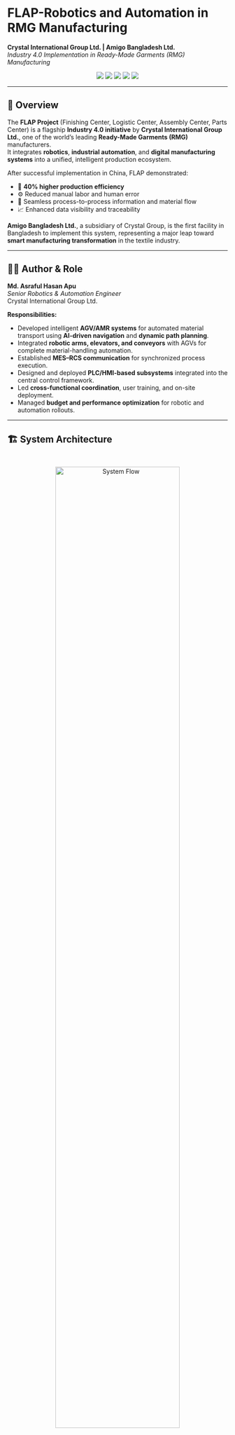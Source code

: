 #  FLAP-Robotics and Automation in RMG Manufacturing

**Crystal International Group Ltd. | Amigo Bangladesh Ltd.**  
*Industry 4.0 Implementation in Ready-Made Garments (RMG) Manufacturing*

<p align="center">
  <img src="https://img.shields.io/badge/Field-Robotics-blue?style=flat-square"/>
  <img src="https://img.shields.io/badge/Industry-4.0-orange?style=flat-square"/>
  <img src="https://img.shields.io/badge/Automation-PLC%2FHMI-green?style=flat-square"/>
  <img src="https://img.shields.io/badge/Integration-MES%20%7C%20RCS%20%7C%20WMS-red?style=flat-square"/>
  <img src="https://img.shields.io/badge/AI%20%2B%20Robotics-Smart%20Factory-lightgrey?style=flat-square"/>
</p>

---

## 🧠 Overview

The **FLAP Project** (Finishing Center, Logistic Center, Assembly Center, Parts Center) is a flagship **Industry 4.0 initiative** by **Crystal International Group Ltd.**, one of the world’s leading **Ready-Made Garments (RMG)** manufacturers.  
It integrates **robotics**, **industrial automation**, and **digital manufacturing systems** into a unified, intelligent production ecosystem.

After successful implementation in China, FLAP demonstrated:

- 🚀 **40% higher production efficiency**
- ⚙️ Reduced manual labor and human error
- 🔄 Seamless process-to-process information and material flow
- 📈 Enhanced data visibility and traceability

**Amigo Bangladesh Ltd.**, a subsidiary of Crystal Group, is the first facility in Bangladesh to implement this system, representing a major leap toward **smart manufacturing transformation** in the textile industry.

---

## 👨‍🔧 Author & Role

**Md. Asraful Hasan Apu**  
*Senior Robotics & Automation Engineer*  
Crystal International Group Ltd.  

**Responsibilities:**

- Developed intelligent **AGV/AMR systems** for automated material transport using **AI-driven navigation** and **dynamic path planning**.  
- Integrated **robotic arms, elevators, and conveyors** with AGVs for complete material-handling automation.  
- Established **MES–RCS communication** for synchronized process execution.  
- Designed and deployed **PLC/HMI-based subsystems** integrated into the central control framework.  
- Led **cross-functional coordination**, user training, and on-site deployment.  
- Managed **budget and performance optimization** for robotic and automation rollouts.

---

## 🏗️ System Architecture

<p align="center">
  <img src="docs/image/hikrobot_platform_architecture.jpg" alt="System Flow" width="75%" style="margin:25px;"/>
</p>

### 🔹 Multilayer Control Architecture

The FLAP architecture follows a **hierarchical control model**, ensuring seamless data and command flow between enterprise-level decision systems and field-level robotic equipment.

```
Enterprise Layer
 ├── CICS (Crystal Integrated Cutting System)
 ├── MES (Manufacturing Execution System)
 ├── WMS (Warehouse Management System)
 └── RCS (Robotic Control System)
 
Field Layer
 ├── AGV / AMR Robots (Navigation, local control)
 ├── Robotic Arms (Pick/place, loading)
 ├── PLC/HMI Systems (Local machine control)
 └── Vision Systems (Inspection / QC)

Physical Infrastructure
 ├── Charging Stations
 ├── Conveyors & Elevators
 └── Workstations (Cutting, Spreading, Relaxation, Inspection)
```

**Reference Figures:**
<p align="center">
  <img src="docs/image/system_process_flow.png" alt="System Flow" width="75%" style="margin:25px;"/>
</p>

---

## ⚙️ Process Flow Breakdown

### 🟦 Overall Process Flow
Overall flow of process how material and informations transferred processwise. 
<p align="center">
  <img src="docs/image/overall_process_flow.PNG" alt="Overall Flow" width="75%" style="margin:25px;"/>  
</p>

### 🟨 Relaxation
Automated relaxation process ensuring consistent fabric handling before cutting.  
<p align="center">
    <img src="docs/image/relaxation_process_flow.PNG" alt="relaxation_process_flow" width="45%">
    <img src="docs/image/relax_operator_working2.jpg" alt="relax_operator_working2" width="40%">
</p>


### 🟩 Cutting & Spreading
Automated fabric spreading and cutting managed by the CICS system.  
<p align="center">
  <img src="docs/image/cutting_task_allocation_as_per_CICS.jpg" alt="Overall Flow" width="40%" style="margin:25px;"/>
  <img src="docs/image/spreading_process_user_interface.jpg" alt="Overall Flow" width="40%" style="margin:25px;"/>  
</p>


### 🟥 Inspection Zone
Fbric Inspection process has been automated by AGV transportation and User interface based working procedure 
<p align="center">
  <img src="docs/image/inspection_workstation.jpg" alt="Overall Flow" width="40%" style="margin:25px;"/>
  <img src="docs/image/inspection_worker_operating.jpg" alt="Overall Flow" width="40%" style="margin:25px;"/>  
</p>

## ⚙️ Autonomous Mobile Robots

### 🟦 AGV (Automated Guided Vehicle) System Configurtion
AGV System configuration by RCS (Robotic Control System) and Fleet Management
<p align="center"style=align-items: center;">
  <img src="docs/image/rcs.PNG" alt="Overall Flow" width="40%" style="margin:25px;"/>
  <img src="docs/image/monitor_client.PNG" alt="Overall Flow" width="40%" style="margin:25px;"/>  
</p>


### 🟧 AGV Operation
Autonomous robots perform inter-process material transport and staging.  
<p align="center">
  <img src="docs/image/agv_operation.jpg" alt="Overall Flow" width="30%" style="margin:25px;"/>
  <img src="docs/image/robot_arm_operation.jpg" alt="Overall Flow" width="30%" style="margin:25px;"/>  
</p>

---

## 🔗 System Integration Summary

| Layer | System | Function |
|-------|---------|----------|
| **Enterprise** | CICS | Centralized data and command management |
| **Control** | RCS | AGV task execution and path planning |
| **Execution** | MES | Scheduling and production tracking |
| **Field** | HIKRobot Platform | Hardware integration and sensor data |
| **Human Interface** | Operation Center | Real-time analytics and supervision |

All systems communicate through **TCP/IP** and **OPC-UA**, enabling full interoperability between digital control and robotic execution layers.

---

## 🤖 Robotics and Automation Components

| Component | Description |
|------------|-------------|
| **AGV / AMR Robots** | Autonomous mobile platforms for fabric and WIP transport |
| **RCS (Robotic Control System)** | Multi-robot coordination and navigation control |
| **PLC / HMI Systems** | Local automation for conveyors and mechanical stations |
| **Vision Systems** | AI-based fabric inspection and quality detection |
| **HIKRobot Framework** | Provides vision tracking, sensor data, and localization |
| **CICS Dashboard** | Unified monitoring and analytics across all subsystems |

---

## 📊 Project Outcomes

✅ **40% increase in production throughput**  
✅ **End-to-end digital traceability** of materials  
✅ **Zero manual intervention** in logistics between processes  
✅ **First full FLAP deployment in Bangladesh**  
✅ **Modular design** for scalable Industry 4.0 integration  

---

## 🔬 Research & Innovation Insights

This project demonstrates a **real-world Industry 4.0 architecture** with strong research implications in:

- Multi-robot task allocation and optimization  
- Cyber-physical MES–RCS–AGV integration  
- Vision-based inspection and quality control  
- Intelligent scheduling and dynamic path planning  






---

<p align="center">
  © 2025 Md Asraful Hasan Apu — All Rights Reserved  
</p>
